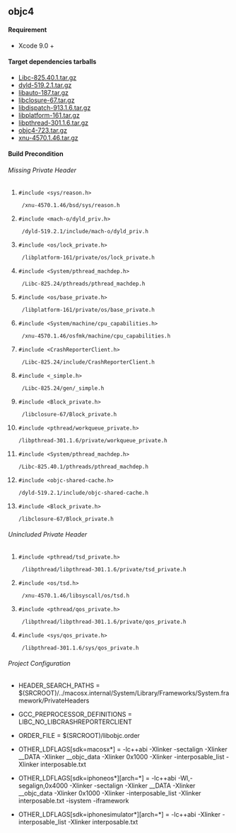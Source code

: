 ## objc4

#### Requirement 

- Xcode 9.0 +

#### Target dependencies tarballs

- [Libc-825.40.1.tar.gz](https://opensource.apple.com/tarballs/Libc/Libc-825.24.tar.gz)
- [dyld-519.2.1.tar.gz](https://opensource.apple.com/tarballs/dyld/dyld-519.2.1.tar.gz)
- [libauto-187.tar.gz](https://opensource.apple.com/tarballs/libauto/libauto-187.tar.gz)
- [libclosure-67.tar.gz](https://opensource.apple.com/tarballs/libclosure/libclosure-67.tar.gz)
- [libdispatch-913.1.6.tar.gz](https://opensource.apple.com/tarballs/libdispatch/libdispatch-913.1.6.tar.gz)
- [libplatform-161.tar.gz](https://opensource.apple.com/tarballs/libplatform/libplatform-161.tar.gz)
- [libpthread-301.1.6.tar.gz](https://opensource.apple.com/tarballs/libpthread/libpthread-301.1.6.tar.gz)
- [objc4-723.tar.gz](https://opensource.apple.com/tarballs/objc4/objc4-723.tar.gz)
- [xnu-4570.1.46.tar.gz](https://opensource.apple.com/tarballs/xnu/xnu-4570.1.46.tar.gz)




#### Build Precondition

###### Missing Private Header 

1. `#include <sys/reason.h>`

        /xnu-4570.1.46/bsd/sys/reason.h

2. `#include <mach-o/dyld_priv.h>`

        /dyld-519.2.1/include/mach-o/dyld_priv.h

3. `#include <os/lock_private.h>`

        /libplatform-161/private/os/lock_private.h

4. `#include <System/pthread_machdep.h>`

        /Libc-825.24/pthreads/pthread_machdep.h

5. `#include <os/base_private.h>`

        /libplatform-161/private/os/base_private.h

6. `#include <System/machine/cpu_capabilities.h>` 

        /xnu-4570.1.46/osfmk/machine/cpu_capabilities.h

7. `#include <CrashReporterClient.h>` 

        /Libc-825.24/include/CrashReporterClient.h

8. `#include <_simple.h>`

        /Libc-825.24/gen/_simple.h

9. `#include <Block_private.h>`

        /libclosure-67/Block_private.h

10. `#include <pthread/workqueue_private.h>`

        /libpthread-301.1.6/private/workqueue_private.h

11. `#include <System/pthread_machdep.h>`

        /Libc-825.40.1/pthreads/pthread_machdep.h

12. `#include <objc-shared-cache.h>`

        /dyld-519.2.1/include/objc-shared-cache.h

13. `#include <Block_private.h>`
    
        /libclosure-67/Block_private.h



###### Unincluded Private Header

1. `#include <pthread/tsd_private.h>`
        
        /libpthread/libpthread-301.1.6/private/tsd_private.h

2. `#include <os/tsd.h>`

        /xnu-4570.1.46/libsyscall/os/tsd.h


3. `#include <pthread/qos_private.h>`

        /libpthread/libpthread-301.1.6/private/qos_private.h

4. `#include <sys/qos_private.h>`

        /libpthread-301.1.6/sys/qos_private.h



###### Project Configuration

- HEADER_SEARCH_PATHS = $(SRCROOT)/../macosx.internal/System/Library/Frameworks/System.framework/PrivateHeaders

- GCC_PREPROCESSOR_DEFINITIONS = LIBC_NO_LIBCRASHREPORTERCLIENT

- ORDER_FILE = $(SRCROOT)/libobjc.order

- OTHER_LDFLAGS[sdk=macosx*] = -lc++abi -Xlinker -sectalign -Xlinker __DATA -Xlinker __objc_data -Xlinker 0x1000 -Xlinker -interposable_list -Xlinker interposable.txt

- OTHER_LDFLAGS[sdk=iphoneos*][arch=*] = -lc++abi -Wl,-segalign,0x4000 -Xlinker -sectalign -Xlinker __DATA -Xlinker __objc_data -Xlinker 0x1000 -Xlinker -interposable_list -Xlinker interposable.txt -isystem -iframework
- OTHER_LDFLAGS[sdk=iphonesimulator*][arch=*] = -lc++abi -Xlinker -interposable_list -Xlinker interposable.txt

